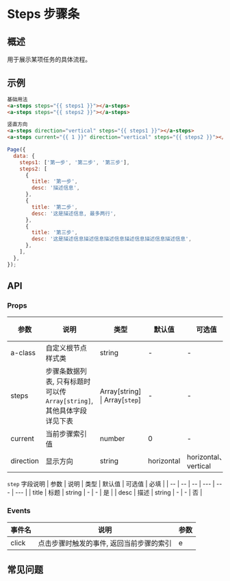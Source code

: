 # Steps 步骤条

## 概述

用于展示某项任务的具体流程。

## 示例

```html
基础用法
<a-steps steps="{{ steps1 }}"></a-steps>
<a-steps steps="{{ steps2 }}"></a-steps>

竖直方向
<a-steps direction="vertical" steps="{{ steps1 }}"></a-steps>
<a-steps current="{{ 1 }}" direction="vertical" steps="{{ steps2 }}"></a-steps>
```

```js
Page({
  data: {
    steps1: ['第一步', '第二步', '第三步'],
    steps2: [
      {
        title: '第一步',
        desc: '描述信息',
      },
      {
        title: '第二步',
        desc: '这是描述信息, 最多两行',
      },
      {
        title: '第三步',
        desc: '这是描述信息描述信息描述信息描述信息描述信息描述信息',
      },
    ],
  },
});
```

## API

### Props

| 参数      | 说明                                                                 | 类型                           | 默认值     | 可选值               | 必填 |
| --------- | -------------------------------------------------------------------- | ------------------------------ | ---------- | -------------------- | ---- |
| a-class   | 自定义根节点样式类                                                   | string                         | -          | -                    | 否   |
| steps     | 步骤条数据列表, 只有标题时可以传`Array[string]`,其他具体字段详见下表 | Array[string] \| Array[`step`] | -          | -                    | 是   |
| current   | 当前步骤索引值                                                       | number                         | 0          | -                    | 否   |
| direction | 显示方向                                                             | string                         | horizontal | horizontal、vertical | 否   |

`step` 字段说明
| 参数 | 说明 | 类型 | 默认值 | 可选值 | 必填 |
| -- | -- | -- | --- | --- | --- |
| title | 标题 | string | - | - | 是 |
| desc | 描述 | string | - | - | 否 |

### Events

| 事件名 | 说明                                     | 参数 |
| ------ | ---------------------------------------- | ---- |
| click  | 点击步骤时触发的事件, 返回当前步骤的索引 | e    |

## 常见问题
